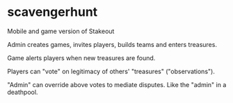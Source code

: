 # scavengerhunt
Mobile and game version of Stakeout

Admin creates games, invites players, builds teams and enters treasures.

Game alerts players when new treasures are found.

Players can "vote" on legitimacy of others' "treasures" ("observations").

"Admin" can override above votes to mediate disputes. Like the "admin" in a deathpool.
